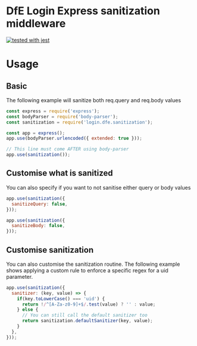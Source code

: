# DfE Login Express sanitization middleware
[![tested with jest](https://img.shields.io/badge/tested_with-jest-99424f.svg)](https://github.com/facebook/jest)


# Usage

## Basic
The following example will sanitize both req.query and req.body values
```javascript
const express = require('express');
const bodyParser = require('body-parser');
const sanitization = require('login.dfe.sanitization');

const app = express();
app.use(bodyParser.urlencoded({ extended: true }));

// This line must come AFTER using body-parser
app.use(sanitization());
```

## Customise what is sanitized
You can also specify if you want to not sanitise either query or body values

```javascript
app.use(sanitization({
  sanitizeQuery: false,
}));
```

```javascript
app.use(sanitization({
  sanitizeBody: false,
}));
```

## Customise sanitization
You can also customise the sanitization routine. The following example shows applying a custom rule to enforce a specific regex for a uid parameter.

```javascript
app.use(sanitization({
  sanitizer: (key, value) => {
    if(key.toLowerCase() === 'uid') {
      return !/^[A-Za-z0-9]+$/.test(value) ? '' : value;
    } else {
      // You can still call the default sanitizer too
      return sanitization.defaultSanitizer(key, value);
    }
  },
}));
```
